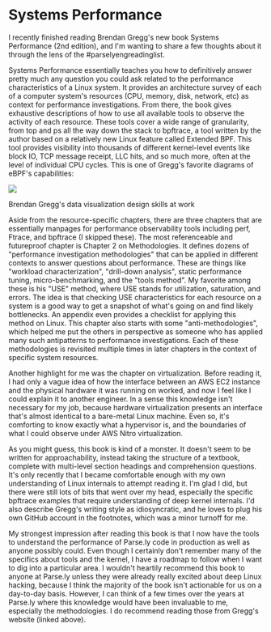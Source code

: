 Systems Performance
===================

I recently finished reading Brendan Gregg's new book Systems Performance (2nd edition), and I'm wanting to share a few
thoughts about it through the lens of the #parselyengreadinglist.

Systems Performance essentially teaches you how to definitively answer pretty much any question you could ask related
to the performance characteristics of a Linux system. It provides an architecture survey of each of a computer system's
resources (CPU, memory, disk, network, etc) as context for performance investigations. From there, the book gives
exhaustive descriptions of how to use all available tools to observe the activity of each resource. These tools cover
a wide range of granularity, from top and ps all the way down the stack to bpftrace, a tool written by the author
based on a relatively new Linux feature called Extended BPF. This tool provides visibility into thousands of different
kernel-level events like block IO, TCP message receipt, LLC hits, and so much more, often at the level of individual
CPU cycles. This is one of Gregg's favorite diagrams of eBPF's capabilities:

![](media/bpf_performance_tools.png)

Brendan Gregg's data visualization design skills at work

Aside from the resource-specific chapters, there are three chapters that are essentially manpages for performance
observability tools including perf, Ftrace, and bpftrace (I skipped these). The most referenceable and futureproof
chapter is Chapter 2 on Methodologies. It defines dozens of "performance investigation methodologies" that can be
applied in different contexts to answer questions about performance. These are things like "workload characterization",
"drill-down analysis", static performance tuning, micro-benchmarking, and the "tools method". My favorite among these
is his "USE" method, where USE stands for utilization, saturation, and errors. The idea is that checking USE
characteristics for each resource on a system is a good way to get a snapshot of what's going on and find likely
bottlenecks. An appendix even provides a checklist for applying this method on Linux. This chapter also starts with
some "anti-methodologies", which helped me put the others in perspective as someone who has applied many such
antipatterns to performance investigations. Each of these methodologies is revisited multiple times in later chapters
in the context of specific system resources.

Another highlight for me was the chapter on virtualization. Before reading it, I had only a vague idea of how the
interface between an AWS EC2 instance and the physical hardware it was running on worked, and now I feel like I could
explain it to another engineer. In a sense this knowledge isn't necessary for my job, because hardware virtualization
presents an interface that's almost identical to a bare-metal Linux machine. Even so, it's comforting to know exactly
what a hypervisor is, and the boundaries of what I could observe under AWS Nitro virtualization.

As you might guess, this book is kind of a monster. It doesn't seem to be written for approachability, instead taking
the structure of a textbook, complete with multi-level section headings and comprehension questions. It's only
recently that I became comfortable enough with my own understanding of Linux internals to attempt reading it. I'm glad
I did, but there were still lots of bits that went over my head, especially the specific bpftrace examples that
require understanding of deep kernel internals. I'd also describe Gregg's writing style as idiosyncratic, and he loves
to plug his own GitHub account in the footnotes, which was a minor turnoff for me.

My strongest impression after reading this book is that I now have the tools to understand the performance of Parse.ly
code in production as well as anyone possibly could. Even though I certainly don't remember many of the specifics
about tools and the kernel, I have a roadmap to follow when I want to dig into a particular area. I wouldn't heartily
recommend this book to anyone at Parse.ly unless they were already really excited about deep Linux hacking, because I
think the majority of the book isn't actionable for us on a day-to-day basis. However, I can think of a few times over
the years at Parse.ly where this knowledge would have been invaluable to me, especially the methodologies. I do
recommend reading those from Gregg's website (linked above).
